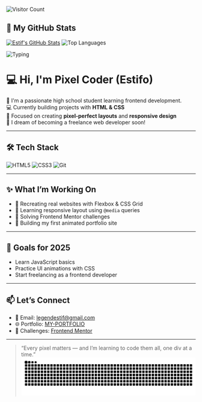 ![Visitor Count](https://visitor-badge.laobi.icu/badge?page_id=your-username.your-username)

## 🚀 My GitHub Stats

[![Estif's GitHub Stats](https://github-readme-stats.vercel.app/api?username=code-Estif&show_icons=true&theme=tokyonight&count_private=true)](https://github.com/code-Estif)
![Top Languages](https://github-readme-stats.vercel.app/api/top-langs/?username=code-Estif&theme=radical&langs_count=5&card_width=48%)

![Typing](https://readme-typing-svg.herokuapp.com?font=Fira+Code&size=22&pause=1000&color=00F7FF&center=true&vCenter=true&width=500&lines=Hi+I'm+Pixel+Coder+Frontend+Developer;HTML+%26+CSS+Lover;)

# 💻 Hi, I'm Pixel Coder (Estifo)  

🎨 I'm a passionate high school student learning frontend development.  
💻 Currently building projects with **HTML & CSS**  
📱 Focused on creating **pixel-perfect layouts** and **responsive design**  
🚀 I dream of becoming a freelance web developer soon!

---

## 🛠️ Tech Stack

![HTML5](https://img.shields.io/badge/-HTML5-E34F26?style=flat&logo=html5&logoColor=white)
![CSS3](https://img.shields.io/badge/-CSS3-1572B6?style=flat&logo=css3)
![Git](https://img.shields.io/badge/-Git-F05032?style=flat&logo=git&logoColor=white)

---

## ✨ What I’m Working On

- 🔨 Recreating real websites with Flexbox & CSS Grid  
- 📱 Learning responsive layout using `@media` queries  
- 🧪 Solving Frontend Mentor challenges  
- 💼 Building my first animated portfolio site  

---

## 🌱 Goals for 2025

- Learn JavaScript basics  
- Practice UI animations with CSS  
- Start freelancing as a frontend developer  

---

## 📫 Let’s Connect

- 💌 Email: legendestif@gmail.com 
- 🌐 Portfolio: [MY-PORTFOLIO](https://code-estif.github.io/my-portfolio/)
- 🧠 Challenges: [Frontend Mentor](https://www.frontendmentor.io/profile/code-Estif)

---

> “Every pixel matters — and I’m learning to code them all, one div at a time.”
> ![GitHub Snake](https://github.com/code-Estif/code-Estif/blob/output/github-snake.svg)

